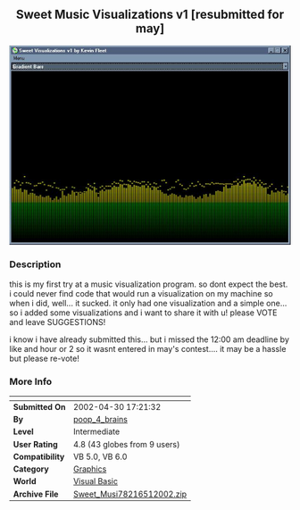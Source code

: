 ﻿<div align="center">

## Sweet Music Visualizations v1 \[resubmitted for may\]

<img src="PIC200251169553491.jpg">
</div>

### Description

this is my first try at a music visualization program. so dont expect the best. i could never find code that would run a visualization on my machine so when i did, well... it sucked. it only had one visualization and a simple one... so i added some visualizations and i want to share it with u! please VOTE and leave SUGGESTIONS!

i know i have already submitted this... but i missed the 12:00 am deadline by like and hour or 2 so it wasnt entered in may's contest.... it may be a hassle but please re-vote!
 
### More Info
 


<span>             |<span>
---                |---
**Submitted On**   |2002-04-30 17:21:32
**By**             |[poop\_4\_brains](https://github.com/Planet-Source-Code/PSCIndex/blob/master/ByAuthor/poop-4-brains.md)
**Level**          |Intermediate
**User Rating**    |4.8 (43 globes from 9 users)
**Compatibility**  |VB 5\.0, VB 6\.0
**Category**       |[Graphics](https://github.com/Planet-Source-Code/PSCIndex/blob/master/ByCategory/graphics__1-46.md)
**World**          |[Visual Basic](https://github.com/Planet-Source-Code/PSCIndex/blob/master/ByWorld/visual-basic.md)
**Archive File**   |[Sweet\_Musi78216512002\.zip](https://github.com/Planet-Source-Code/poop-4-brains-sweet-music-visualizations-v1-resubmitted-for-may__1-34301/archive/master.zip)








